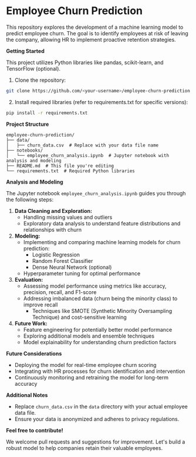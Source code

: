 # Employee Churn Prediction 

This repository explores the development of a machine learning model to predict employee churn. The goal is to identify employees at risk of leaving the company, allowing HR to implement proactive retention strategies.

**Getting Started**

This project utilizes Python libraries like pandas, scikit-learn, and TensorFlow (optional). 

1. Clone the repository:

```bash
git clone https://github.com/<your-username>/employee-churn-prediction.git
```

2. Install required libraries (refer to requirements.txt for specific versions):

```bash
pip install -r requirements.txt
```

**Project Structure**

```
employee-churn-prediction/
├── data/
│   ├── churn_data.csv  # Replace with your data file name
├── notebooks/
│   └── employee_churn_analysis.ipynb  # Jupyter notebook with analysis and modeling
├── README.md  # This file you're editing
└── requirements.txt  # Required Python libraries
```

**Analysis and Modeling**

The Jupyter notebook `employee_churn_analysis.ipynb` guides you through the following steps:

1. **Data Cleaning and Exploration:**
    * Handling missing values and outliers
    * Exploratory data analysis to understand feature distributions and relationships with churn
2. **Modeling:**
    * Implementing and comparing machine learning models for churn prediction:
        * Logistic Regression
        * Random Forest Classifier
        * Dense Neural Network (optional)
    * Hyperparameter tuning for optimal performance
3. **Evaluation:**
    * Assessing model performance using metrics like accuracy, precision, recall, and F1-score
    * Addressing imbalanced data (churn being the minority class) to improve recall
        * Techniques like SMOTE (Synthetic Minority Oversampling Technique) and cost-sensitive learning
4. **Future Work:**
    * Feature engineering for potentially better model performance
    * Exploring additional models and ensemble techniques
    * Model explainability for understanding churn prediction factors

**Future Considerations**

* Deploying the model for real-time employee churn scoring
* Integrating with HR processes for churn identification and intervention
* Continuously monitoring and retraining the model for long-term accuracy

**Additional Notes**

* Replace `churn_data.csv` in the `data` directory with your actual employee data file.
* Ensure your data is anonymized and adheres to privacy regulations.

**Feel free to contribute!**

We welcome pull requests and suggestions for improvement. Let's build a robust model to help companies retain their valuable employees.
